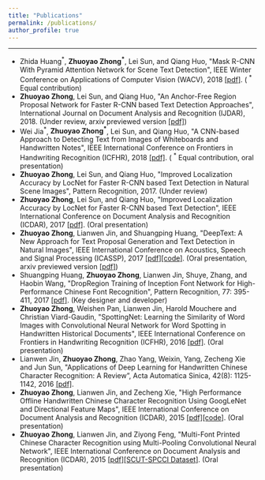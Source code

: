 ```yaml
---
title: "Publications"
permalink: /publications/
author_profile: true
---
```


------
* Zhida Huang<sup>*</sup>, **Zhuoyao Zhong<sup>\*</sup>**, Lei Sun, and Qiang Huo, "Mask R-CNN With Pyramid Attention Network for Scene Text Detection", IEEE Winter Conference on Applications of Computer Vision (WACV), 2018 [[pdf]](https://arxiv.org/pdf/1811.09058.pdf). ( <sup>\*</sup> Equal contribution)
* **Zhuoyao Zhong**, Lei Sun, and Qiang Huo, "An Anchor-Free Region Proposal Network for Faster R-CNN based Text Detection Approaches", International Journal on Document Analysis and Recognition (IJDAR), 2018. (Under review, arxiv previewed version [[pdf]](https://arxiv.org/ftp/arxiv/papers/1804/1804.09003.pdf))
* Wei Jia<sup>*</sup>, **Zhuoyao Zhong<sup>\*</sup>**, Lei Sun, and Qiang Huo, "A CNN-based Approach to Detecting Text from Images of Whiteboards and Handwritten Notes", IEEE International Conference on Frontiers in Handwriting Recognition (ICFHR), 2018 [[pdf]](https://ieeexplore.ieee.org/document/8563217). ( <sup>\*</sup> Equal contribution, oral presentation) 
* **Zhuoyao Zhong**, Lei Sun, and Qiang Huo, "Improved Localization Accuracy by LocNet for Faster R-CNN based Text Detection in Natural Scene Images", Pattern Recognition, 2017. (Under review)
* **Zhuoyao Zhong**, Lei Sun, and Qiang Huo, "Improved Localization Accuracy by LocNet for Faster R-CNN based Text Detection", IEEE International Conference on Document Analysis and Recognition (ICDAR), 2017 [[pdf]](https://ieeexplore.ieee.org/document/8270086). (Oral presentation)
* **Zhuoyao Zhong**, Lianwen Jin, and Shuangping Huang, "DeepText: A New Approach for Text Proposal Generation and Text Detection in Natural Images", IEEE International Conference on Acoustics, Speech and Signal Processing (ICASSP), 2017 [[pdf]](https://ieeexplore.ieee.org/document/7952348)[[code]](https://github.com/zhongzhuoyao/DeepText). (Oral presentation, arxiv previewed version [[pdf]](https://arxiv.org/pdf/1605.07314.pdf))
* Shuangping Huang, **Zhuoyao Zhong**, Lianwen Jin, Shuye, Zhang, and Haobin Wang, "DropRegion Training of Inception Font Network for High-Performance Chinese Font Recognition", Pattern Recognition, 77: 395-411, 2017 [[pdf]](/files/PR2017_CCFR_final.pdf). (Key designer and developer)
* **Zhuoyao Zhong**, Weishen Pan, Lianwen Jin, Harold Mouchere and Christian Viard-Gaudin, "SpottingNet: Learning the Similarity of Word Images with Convolutional Neural Network for Word Spotting in Handwritten Historical Documents", IEEE International Conference on Frontiers in Handwriting Recognition (ICFHR), 2016 [[pdf]](https://ieeexplore.ieee.org/document/7814079). (Oral presentation)
* Lianwen Jin, **Zhuoyao Zhong**, Zhao Yang, Weixin, Yang, Zecheng Xie and Jun Sun, "Applications of Deep Learning for Handwritten Chinese Character Recognition: A Review”, Acta Automatica Sinica, 42(8): 1125-1142, 2016 [[pdf]](/files/Review_DL_HCCR.pdf).
* **Zhuoyao Zhong**, Lianwen Jin, and Zecheng Xie, "High Performance Offline Handwritten Chinese Character Recognition Using GoogLeNet and Directional Feature Maps", IEEE International Conference on Document Analysis and Recognition (ICDAR), 2015 [[pdf]](https://arxiv.org/ftp/arxiv/papers/1505/1505.04925.pdf)[[code]](https://github.com/zhongzhuoyao/HCCR-GoogLeNet). (Oral presentation)
* **Zhuoyao Zhong**, Lianwen Jin, and Ziyong Feng, "Multi-Font Printed Chinese Character Recognition using Multi-Pooling Convolutional Neural Network", IEEE International Conference on Document Analysis and Recognition (ICDAR), 2015 [[pdf]](https://ieeexplore.ieee.org/document/7333733)[[SCUT-SPCCI Dataset]](http://www.hcii-lab.net/data/scutspcci/download.html). (Oral presentation)  <!--BaiduCloud http://pan.baidu.com/s/1bo6RC9x passward: 9pkg-->
